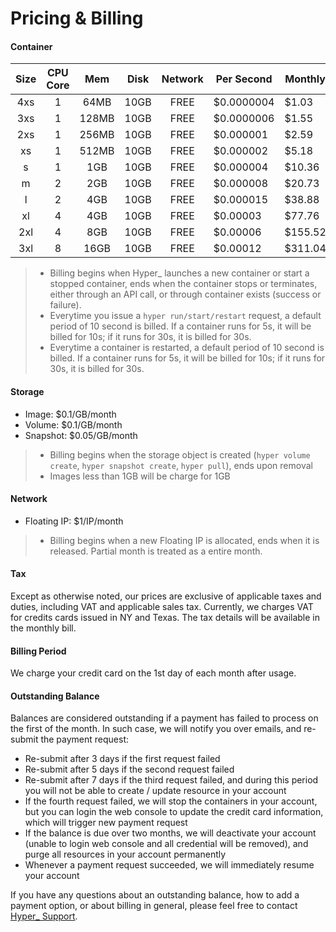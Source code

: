 # Pricing & Billing

#### Container
|Size|CPU Core|Mem|Disk|Network|Per Second|Monthly|
|:-:|:-:|:-:|:-:|:-:|---|---|
|4xs|1|64MB |10GB|FREE|$0.0000004 |$1.03  |
|3xs|1|128MB|10GB|FREE|$0.0000006 |$1.55  |
|2xs|1|256MB|10GB|FREE|$0.000001  |$2.59  |
|xs |1|512MB|10GB|FREE|$0.000002  |$5.18  |
|s  |1|  1GB|10GB|FREE|$0.000004  |$10.36 |
|m  |2|  2GB|10GB|FREE|$0.000008  |$20.73 |
|l  |2|  4GB|10GB|FREE|$0.000015  |$38.88 |
|xl |4|  4GB|10GB|FREE|$0.00003   |$77.76 |
|2xl|4|  8GB|10GB|FREE|$0.00006   |$155.52|
|3xl|8| 16GB|10GB|FREE|$0.00012   |$311.04|
> - Billing begins when Hyper\_ launches a new container or start a stopped container, ends when the container stops or terminates, either through an API call, or through container exists (success or failure).
> - Everytime you issue a `hyper run/start/restart` request, a default period of 10 second is billed. If a container runs for 5s, it will be billed for 10s; if it runs for 30s, it is billed for 30s.
> - Everytime a container is restarted, a default period of 10 second is billed. If a container runs for 5s, it will be billed for 10s; if it runs for 30s, it is billed for 30s.

#### Storage
- Image: $0.1/GB/month
- Volume: $0.1/GB/month
- Snapshot: $0.05/GB/month
> - Billing begins when the storage object is created (`hyper volume create`, `hyper snapshot create`, `hyper pull`), ends upon removal
> - Images less than 1GB will be charge for 1GB

#### Network
- Floating IP: $1/IP/month
> - Billing begins when a new Floating IP is allocated, ends when it is released. Partial month is treated as a entire month.

#### Tax
Except as otherwise noted, our prices are exclusive of applicable taxes and duties, including VAT and applicable sales tax. Currently, we charges VAT for credits cards issued in NY and Texas. The tax details will be available in the monthly bill.

#### Billing Period
We charge your credit card on the 1st day of each month after usage.

#### Outstanding Balance

Balances are considered outstanding if a payment has failed to process on the first of the month. In such case, we will notify you over emails, and re-submit the payment request:

- Re-submit after 3 days if the first request failed
- Re-submit after 5 days if the second request failed
- Re-submit after 7 days if the third request failed, and during this period you will not be able to create / update resource in your account
- If the fourth request failed, we will stop the containers in your account, but you can login the web console to update the credit card information, which will trigger new payment request
- If the balance is due over two months, we will deactivate your account (unable to login web console and all credential will be removed), and purge all resources in your account permanently
- Whenever a payment request succeeded, we will immediately resume your account

If you have any questions about an outstanding balance, how to add a payment option, or about billing in general, please feel free to contact [Hyper_ Support](mailto:support@hyper.sh).
